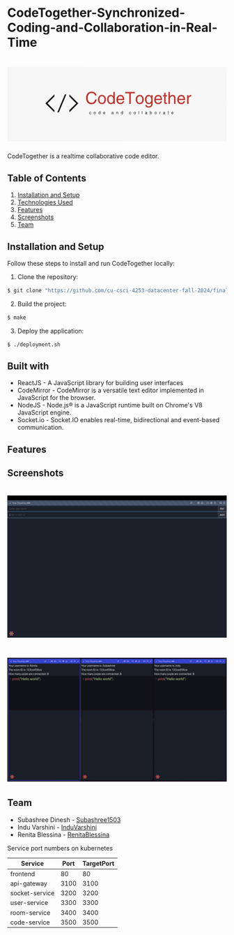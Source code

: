 # CodeTogether-Synchronized-Coding-and-Collaboration-in-Real-Time

# ![CodeTogether Logo](img/logo.png)

CodeTogether is a realtime collaborative code editor.


## Table of Contents
1. [Installation and Setup](#installation-and-setup)
2. [Technologies Used](#built-with)
3. [Features](#features)
4. [Screenshots](#screenshots)
5. [Team](#team)


## Installation and Setup

Follow these steps to install and run CodeTogether locally:

1. Clone the repository:
```bash
$ git clone "https://github.com/cu-csci-4253-datacenter-fall-2024/finalproject-team-99.git"
```
2. Build the project:
```bash
$ make
```
3. Deploy the application:
```bash
$ ./deployment.sh
```

## Built with
- ReactJS - A JavaScript library for building user interfaces
- CodeMirror - CodeMirror is a versatile text editor implemented in JavaScript for the browser.
- NodeJS - Node.js® is a JavaScript runtime built on Chrome's V8 JavaScript engine.
- Socket.io - Socket.IO enables real-time, bidirectional and event-based communication.

## Features

## Screenshots

# ![Home Page](img/home-page.png)

# ![Output](img/output.png)


## Team
- Subashree Dinesh - [Subashree1503](https://github.com/Subashree1503)
- Indu Varshini - [InduVarshini](https://github.com/InduVarshini)
- Renita Blessina - [RenitaBlessina](https://github.com/RenitaBlessina)



Service port numbers on kubernetes

| Service | Port | TargetPort |
| -------- | ------- | -------- |
| frontend | 80 | 80 |
| api-gateway | 3100 | 3100 |	
| socket-service | 3200 | 3200 |
| user-service | 3300 | 3300 |
| room-service | 3400 | 3400 |
| code-service | 3500 |	3500 |	

